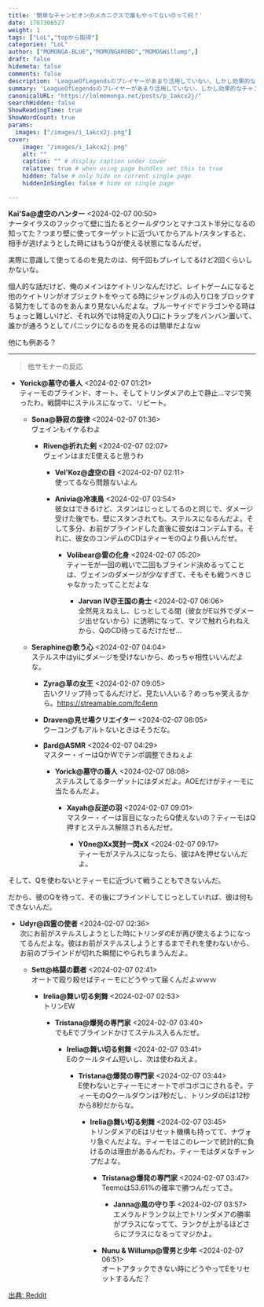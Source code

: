 ```yaml
---
title: '簡単なチャンピオンのメカニクスで誰もやってないのって何？'
date: 1707306527
weight: 1
tags: ["LoL","topから取得"]
categories: "LoL"
author: ["MOMONGA-BLUE","MOMONGAROBO","MOMO&Willump",]
draft: false
hidemeta: false
comments: false
description: 'LeagueOfLegendsのプレイヤーがあまり活用していない、しかし効果的なチャンピオンのメカニクスについての議論。'
summary: 'LeagueOfLegendsのプレイヤーがあまり活用していない、しかし効果的なチャンピオンのメカニクスについての議論。'
canonicalURL: "https://lolmomonga.net/posts/p_1akcx2j/"
searchHidden: false
ShowReadingTime: true
ShowWordCount: true
params:
  images: ["/images/i_1akcx2j.png"]
cover:
    image: "/images/i_1akcx2j.png"
    alt: ""
    caption: "" # display caption under cover
    relative: true # when using page bundles set this to true
    hidden: false # only hide on current single page
    hiddenInSingle: false # hide on single page

---
```

**Kai'Sa@虚空のハンター** <2024-02-07 00:50>  
ナータイラスのフックって壁に当たるとクールダウンとマナコスト半分になるの知ってた？つまり壁に使ってターゲットに近づいてからアルト/スタンすると、相手が逃げようとした時にはもうQが使える状態になるんだぜ。

実際に意識して使ってるのを見たのは、何千回もプレイしてるけど2回くらいしかないな。

個人的な話だけど、俺のメインはケイトリンなんだけど、レイトゲームになると他のケイトリンがオブジェクトをやってる時にジャングルの入り口をブロックする努力をしてるのをあんまり見ないんだよな。ブルーサイドでドラゴンやる時はちょっと難しいけど、それ以外では特定の入り口にトラップをバンバン置いて、誰かが通ろうとしてパニックになるのを見るのは簡単だよなｗ

他にも例ある？  

---

> 他サモナーの反応  

- **Yorick@墓守の番人** <2024-02-07 01:21>   
ティーモのブラインド、オート、そしてトリンダメアの上で静止...マジで笑ったわ。戦闘中にステルスになって、リピート。  

  - **Sona@静寂の旋律** <2024-02-07 01:36>   
  ヴェインもイケるわよ  

    - **Riven@折れた剣** <2024-02-07 02:07>   
    ヴェインはまだE使えると思うわ  

      - **Vel'Koz@虚空の目** <2024-02-07 02:11>   
      使ってるなら問題ないよん  

      - **Anivia@冷凍鳥** <2024-02-07 03:54>   
      彼女はできるけど、スタンはじっとしてるのと同じで、ダメージ受けた後でも、壁にスタンされても、ステルスになるんだよ。そして多分、お前がブラインドした直後に彼女はコンデムする。それに、彼女のコンデムのCDはティーモのQより長いんだぜ。  

        - **Volibear@雷の化身** <2024-02-07 05:20>   
        ティーモが一回の戦いで二回もブラインド決めるってことは、ヴェインのダメージが少なすぎて、そもそも戦うべきじゃなかったってことだよな  

          - **Jarvan IV@王国の勇士** <2024-02-07 06:06>   
          全然見えねえし、じっとしてる間（彼女がE以外でダメージ出せないから）に透明になって、マジで触れられねえから、QのCD待ってるだけだぜ…  

  - **Seraphine@歌う心** <2024-02-07 04:04>   
  ステルス中はyiにダメージを受けないから、めっちゃ相性いいんだよな。  

    - **Zyra@草の女王** <2024-02-07 09:05>   
    古いクリップ持ってるんだけど、見たい人いる？めっちゃ笑えるから。https://streamable.com/fc4enn  

    - **Draven@見せ場クリエイター** <2024-02-07 08:05>   
    ウーコングもアルトないときはそうだな。  

    - **βard@ASMR** <2024-02-07 04:29>   
    マスター・イーはQかWでテンポ調整できねぇよ  

      - **Yorick@墓守の番人** <2024-02-07 08:08>   
      ステルスしてるターゲットにはダメだよ。AOEだけがティーモに当たるんだよ。  

        - **Xayah@反逆の羽** <2024-02-07 09:01>   
        マスター・イーは盲目になったらQ使えないの？ティーモはQ押すとステルス解除されるんだぜ。  

          - **Y0ne@Xx冥封一閃xX** <2024-02-07 09:17>   
          ティーモがステルスになったら、彼はAを押せないんだよ。

そして、Qを使わないとティーモに近づいて戦うこともできないんだ。

だから、彼のQを待って、その後にブラインドしてじっとしていれば、彼は何もできないんだ。  

  - **Udyr@四霊の使者** <2024-02-07 02:36>   
  次にお前がステルスしようとした時にトリンダのEが再び使えるようになってるんだよな。彼はお前がステルスしようとするまでそれを使わないから、お前のブラインドが切れた瞬間にやられちまうんだよ。  

    - **Sett@格闘の覇者** <2024-02-07 02:41>   
    オートで殴り殺せばティーモにどうやって届くんだよｗｗｗ  

      - **Irelia@舞い切る剣舞** <2024-02-07 02:53>   
      トリンEW  

        - **Tristana@爆発の専門家** <2024-02-07 03:40>   
        でもEでブラインドかけてステルス入るんだぜ。  

          - **Irelia@舞い切る剣舞** <2024-02-07 03:41>   
          Eのクールタイム短いし、次は使わねえよ。  

            - **Tristana@爆発の専門家** <2024-02-07 03:44>   
            E使わないとティーモにオートでボコボコにされるぞ。ティーモのQクールダウンは7秒だし、トリンダのEは12秒から8秒だからな。  

              - **Irelia@舞い切る剣舞** <2024-02-07 03:45>   
              トリンダメアのEはリセット機構も持ってて、ナヴォリ急ぐんだよな。ティーモはこのレーンで統計的に負けるのは理由があるんだわ。ティーモはダメなチャンプだよな。  

                - **Tristana@爆発の専門家** <2024-02-07 03:47>   
                Teemoは53.61%の確率で勝つんだってさ。  

                  - **Janna@風の守り手** <2024-02-07 03:57>   
                  エメラルドランク以上でトリンダメアの勝率がプラスになってて、ランクが上がるほどさらにプラスになるってマジかよ。  

                - **Nunu & Willump@雪男と少年** <2024-02-07 06:51>   
                オートアタックできない時にどうやってEをリセットするんだ？  




[出典: Reddit](https://www.reddit.com//r/leagueoflegends/comments/1akcx2j/what_are_simple_mechanics_on_champions_that_you/)
